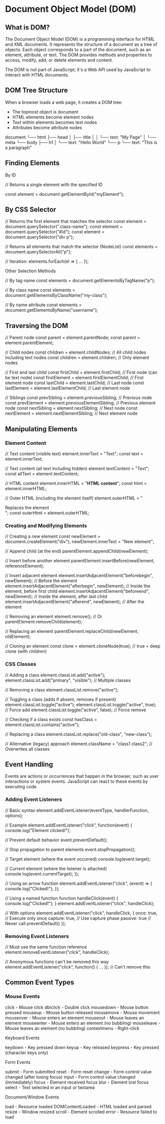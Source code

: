 # Document Object Model (DOM)

## What is DOM?

The Document Object Model (DOM) is a programming interface for HTML and XML documents. It represents the structure of a document as a tree of objects. Each object corresponds to a part of the document, such as an element, attribute, or text. The DOM provides methods and properties to access, modify, add, or delete elements and content.

The DOM is not part of JavaScript; it's a Web API used by JavaScript to interact with HTML documents.

## DOM Tree Structure

When a browser loads a web page, it creates a DOM tree:

- The topmost object is document
- HTML elements become element nodes
- Text within elements becomes text nodes
- Attributes become attribute nodes

document
└── html
├── head
│ ├── title
│ │ └── text: "My Page"
│ └── meta
└── body
├── h1
│ └── text: "Hello World"
└── p
└── text: "This is a paragraph"

## Finding Elements

By ID

// Returns a single element with the specified ID

const element = document.getElementById("myElement");

## By CSS Selector

// Returns the first element that matches the selector
const element = document.querySelector(".class-name");
const element = document.querySelector("#id");
const element = document.querySelector("div p");

// Returns all elements that match the selector (NodeList)
const elements = document.querySelectorAll("p");

// Iteration: elements.forEach(el => { ... });

Other Selection Methods

// By tag name
const elements = document.getElementsByTagName("p");

// By class name
const elements = document.getElementsByClassName("my-class");

// By name attribute
const elements = document.getElementsByName("username");

## Traversing the DOM

// Parent node
const parent = element.parentNode;
const parent = element.parentElement;

// Child nodes
const children = element.childNodes; // All child nodes including text nodes
const children = element.children; // Only element nodes

// First and last child
const firstChild = element.firstChild; // First node (can be text node)
const firstElement = element.firstElementChild; // First element node
const lastChild = element.lastChild; // Last node
const lastElement = element.lastElementChild; // Last element node

// Siblings
const prevSibling = element.previousSibling; // Previous node
const prevElement = element.previousElementSibling; // Previous element node
const nextSibling = element.nextSibling; // Next node
const nextElement = element.nextElementSibling; // Next element node

## Manipulating Elements

### Element Content

// Text content (visible text)
element.innerText = "Text";
const text = element.innerText;

// Text content (all text including hidden)
element.textContent = "Text";
const allText = element.textContent;

// HTML content
element.innerHTML = "<strong>HTML content</strong>";
const html = element.innerHTML;

// Outer HTML (including the element itself)
element.outerHTML = "<div>Replaces the element</div>";
const outerHtml = element.outerHTML;

### Creating and Modifying Elements

// Creating a new element
const newElement = document.createElement("div");
newElement.innerText = "New element";

// Append child (at the end)
parentElement.appendChild(newElement);

// Insert before another element
parentElement.insertBefore(newElement, referenceElement);

// Insert adjacent element
element.insertAdjacentElement("beforebegin", newElement); // Before the element
element.insertAdjacentElement("afterbegin", newElement); // Inside the element, before first child
element.insertAdjacentElement("beforeend", newElement); // Inside the element, after last child
element.insertAdjacentElement("afterend", newElement); // After the element

// Removing an element
element.remove();
// Or
parentElement.removeChild(element);

// Replacing an element
parentElement.replaceChild(newElement, oldElement);

// Cloning an element
const clone = element.cloneNode(true); // true = deep clone (with children)

### CSS Classes

// Adding a class
element.classList.add("active");
element.classList.add("primary", "visible"); // Multiple classes

// Removing a class
element.classList.remove("active");

// Toggling a class (adds if absent, removes if present)
element.classList.toggle("active");
element.classList.toggle("active", true); // Force add
element.classList.toggle("active", false); // Force remove

// Checking if a class exists
const hasClass = element.classList.contains("active");

// Replacing a class
element.classList.replace("old-class", "new-class");

// Alternative (legacy) approach
element.className = "class1 class2"; // Overwrites all classes

## Event Handling

Events are actions or occurrences that happen in the browser, such as user interactions or system events. JavaScript can react to these events by executing code.

### Adding Event Listeners

// Basic syntax
element.addEventListener(eventType, handlerFunction, options);

// Example
element.addEventListener("click", function(event) {
console.log("Element clicked!");

// Prevent default behavior
event.preventDefault();

// Stop propagation to parent elements
event.stopPropagation();

// Target element (where the event occurred)
console.log(event.target);

// Current element (where the listener is attached)
console.log(event.currentTarget);
});

// Using an arrow function
element.addEventListener("click", (event) => {
console.log("Clicked!");
});

// Using a named function
function handleClick(event) {
console.log("Clicked!");
}
element.addEventListener("click", handleClick);

// With options
element.addEventListener("click", handleClick, {
once: true, // Execute only once
capture: true, // Use capture phase
passive: true // Never call preventDefault()
});

### Removing Event Listeners

// Must use the same function reference
element.removeEventListener("click", handleClick);

// Anonymous functions can't be removed this way
element.addEventListener("click", function() { ... }); // Can't remove this

## Common Event Types

### Mouse Events

click - Mouse click
dblclick - Double click
mousedown - Mouse button pressed
mouseup - Mouse button released
mousemove - Mouse movement
mouseover - Mouse enters an element
mouseout - Mouse leaves an element
mouseenter - Mouse enters an element (no bubbling)
mouseleave - Mouse leaves an element (no bubbling)
contextmenu - Right-click

Keyboard Events

keydown - Key pressed down
keyup - Key released
keypress - Key pressed (character keys only)

Form Events

submit - Form submitted
reset - Form reset
change - Form control value changed (after losing focus)
input - Form control value changed (immediately)
focus - Element received focus
blur - Element lost focus
select - Text selected in an input or textarea

Document/Window Events

load - Resource loaded
DOMContentLoaded - HTML loaded and parsed
resize - Window resized
scroll - Element scrolled
error - Resource failed to load
